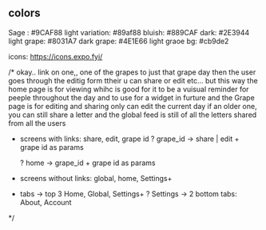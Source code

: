 ## colors
Sage : #9CAF88
light variation: #89af88
bluish: #889CAF
dark: #2E3944
light grape: #8031A7
dark grape: #4E1E66
light graoe bg: #cb9de2


<!-- TODO reasses the colors being used -->



icons:
https://icons.expo.fyi/




/*
okay.. link on one,, one of the grapes to just that grape day
then the user goes through the editig
form ttheir u can share or edit etc...
but this way the home page is for viewing whihc  is good for it to be a vuisual reminder for peeple throughout the day and to use for a widget in furture
and the Grape page is for editing and sharing
only can edit the current day
if an older one, you can still share a letter
and the global feed is still of all the letters shared from all the users
* screens with links: share, edit, grape id
    ?  grape_id -> share | edit + grape id as params

    ? home -> grape_id + grape id as params

* screens without links: global, home, Settings+

* tabs -> top 3 Home, Global, Settings+
    ? Settings -> 2 bottom tabs: About, Account



*/
